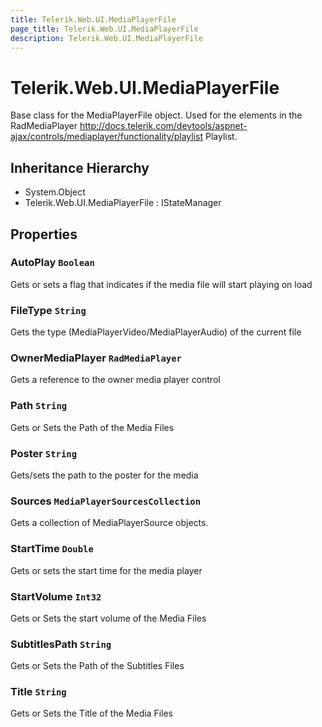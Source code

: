 ```yaml
---
title: Telerik.Web.UI.MediaPlayerFile
page_title: Telerik.Web.UI.MediaPlayerFile
description: Telerik.Web.UI.MediaPlayerFile
---
```


# Telerik.Web.UI.MediaPlayerFile

Base class for the MediaPlayerFile object.
            Used for the elements in the RadMediaPlayer http://docs.telerik.com/devtools/aspnet-ajax/controls/mediaplayer/functionality/playlist Playlist.

## Inheritance Hierarchy

* System.Object
* Telerik.Web.UI.MediaPlayerFile : IStateManager

## Properties

###  AutoPlay `Boolean`

Gets or sets a flag that indicates if the media file will start playing on load

###  FileType `String`

Gets the type (MediaPlayerVideo/MediaPlayerAudio) of the current file

###  OwnerMediaPlayer `RadMediaPlayer`

Gets a reference to the owner media player control

###  Path `String`

Gets or Sets the Path of the Media Files

###  Poster `String`

Gets/sets the path to the poster for the media

###  Sources `MediaPlayerSourcesCollection`

Gets a collection of MediaPlayerSource objects.

###  StartTime `Double`

Gets or sets the start time for the media player

###  StartVolume `Int32`

Gets or Sets the start volume of the Media Files

###  SubtitlesPath `String`

Gets or Sets the Path of the Subtitles Files

###  Title `String`

Gets or Sets the Title of the Media Files

